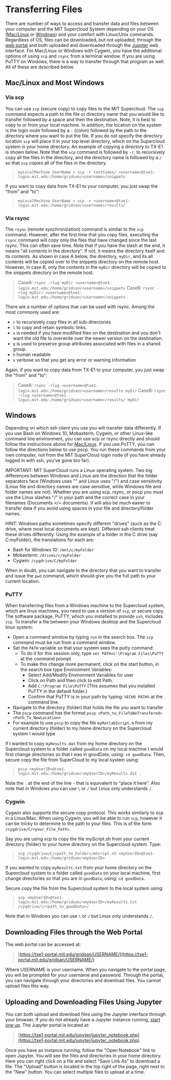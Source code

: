 # Transferring Files

There are number of ways to access and transfer data and files between
your computer and the MIT Supercloud System depending on your OS
([Mac/Linux](transferring-files.md#maclinux-and-most-windows) or
[Windows](transferring-files.md#windows)) and your comfort
with Linux/Unix commands. Regardless of OS, files can be downloaded, but
not uploaded, through the
[web portal](transferring-files.md#downloading-files-through-the-web-portal) and
both uploaded and downloaded through the
[Jupyter](transferring-files.md#uploading-and-downloading-files-using-jupyter) web
interface. For Mac/Linux or Windows with Cygwin, you have the additional
options of using `scp` and `rsync` from a terminal window. If you are
using PuTTY on Windows, there is a way to transfer through that program
as well. All of these are described below.

## Mac/Linux and Most Windows

### Via scp

You can use `scp` (secure copy) to copy files to the MIT Supercloud. The
`scp` command expects a path to the file or directory name that you
would like to transfer followed by a space and then the destination.
Note, it is best to copy to or from your local machine. In addition, the
location on the system is the login node followed by a `:` (colon)
followed by the path to the directory where you want to put the file. If
you do not specify the directory location `scp` will place it in your
top level directory, which on the Supercloud system is your home
directory. An example of copying a directory to TX-E1 is shown below.
Note that the `scp` command is followed by `-r`, to recursively copy all
the files in the directory, and the directory name is followed by a
`/` so that `scp` copies all of the files in the directory.

> `myLocalMachine UserName > scp -r testCodes/ <username>@txe1-login.mit.edu:/home/gridsan/<username>/snippets`

If you want to copy data from TX-E1 to your computer, you just swap the
"from" and "to":

> `myLocalMachine UserName > scp -r <username>@txe1-login.mit.edu:/home/gridsan/<username>/results/`

### Via rsync

The `rsync` (remote synchronization) command is similar to the `scp`
command. However, after the first time that you copy files, executing the
`rsync` command will copy only the files that have changed since the
last rsync. This can often save time. Note that if you have the slash at
the end, it means "all contents in the directory". If not, it means
the directory itself and its contents. As shown in case A below, the
directory, `myDir`, and its all contents will be copied over to the
snippets directory on the remote host. However, in case B, only the
contents in the `myDir` directory will be copied to the snippets
directory on the remote host.

> CaseA:
> `rsync -rlug myDir <username>@txe1-login.mit.edu:/home/gridsan/<username>/snippets`
> CaseB:
> `rsync -rlug myDir/ <username>@txe1-login.mit.edu:/home/gridsan/<username>/snippets`

There are a number of options that can be used with rsync. Among the
most commonly used are:

- `r` to recursively copy files in all sub-directories
- `l` to copy and retain symbolic links.
- `u` is needed if you have modified files on the destination and you
    don't want the old file to overwrite over the newer version on the
    destination.
- `g` is used to preserve group attributes associated with files in a
    shared group.
- `h` human readable
- `v` verbose so that you get any error or warning information

Again, if you want to copy data from TX-E1 to your computer, you just
swap the "from" and "to":

> CaseA:
> `rsync -rlug <username>@txe1-login.mit.edu:/home/gridsan/<username>/results myDir`
> CaseB:
> `rsync -rlug <username>@txe1-login.mit.edu:/home/gridsan/<username>/results/ myDir`

## Windows


Depending on which ssh client you use you will transfer data
differently. If you use Bash on Windows 10, Mobaxterm, Cygwin, or other
Linux-like command line environment, you can use scp or rsync directly
and should follow the instructions above for
[Mac/Linux](transferring-files.md#maclinux-and-most-windows). If you use PuTTY,
you can follow the directions below to use pscp. You run these commands
from your own computer, not from the MIT SuperCloud login node (if you
have already logged in with ssh, you've gone too far).

IMPORTANT: MIT SuperCloud runs a Linux operating system. Two big
differences between Windows and Linux are the direction that the folder
separators face (Windows uses "\" and Linux uses "/") and case
sensitivity (Linux file and directory names are case sensitive, while
Windows file and folder names are not). Whether you are using scp,
rsync, or pscp you must use the Linux slashes "/" in your path and the
correct case in your filenames (Documents =/= documents). It will also
be much easier to transfer data if you avoid using spaces in your file
and directory/folder names.

HINT: Windows paths sometimes specify different "drives" (such as the
C: drive, where most local documents are kept). Different ssh clients
treat these drives differently. Using the example of a folder in the C
drive (say C:myFolder), the translations for each are:

- Bash for Windows 10: `/mnt/c/myFolder`
- Mobaxterm: `/drives/c/myFolder`
- Cygwin: `/cygdrive/C/myFolder`

When in doubt, you can navigate to the directory that you want to
transfer and issue the `pwd` command, which should give you the full
path to your current location.

### PuTTY

When transferring files from a Windows machine to the Supercloud system,
which are linux machines, you need to use a version of `scp`, or secure
copy. The software package, PuTTY, which you installed to provide `ssh`,
includes `scp`. To transfer a file between your Windows desktop and the
Supercloud linux system:

- Open a command window by typing `run` in the search box. The `scp`
    command must be run from a command window.
- Set the `PATH` variable so that your system sees the putty command:
  - To do it for this session only, type
        `set PATH=C:\Program Files\PuTTY` at the command prompt
  - To make this change more permanent, click on the start button,
        in the search box type Environment Variables:
    - Select Add/Modify Environment Variables for user
    - Click on Path and then click to edit Path.
    - Add `C:\Program File\PuTTY` (This assumes that you installed
            PuTTY in the default folder.)
    - Confirm that PuTTY is in your path by typing: `%ECHO PATH%`
            at the command line.
- Navigate to the directory (folder) that holds the file you want to
    transfer
- The `pscp` command has the format
    `pscp <Path_to_FileToBeTransfered> <Path_To_NewLocation>`
- For example to use `pscp` to copy the file `myMatlabScript.m` from
    my current directory (folder) to my home directory on the Supercloud
    system I would type

If I wanted to copy `myResults.dat` from my home directory on the
Supercloud system to a folder called `goodData` on my local machine I
would first change directories so that I was in goodDate, using:
`cd goodData`. Then, secure copy the file from SuperCloud to my
local system using:

> `pscp <myUserID>@txe1-login.mit.edu:/home/gridsan/<myUserID>/myResults.dat .`

Note the `.` at the end of the line - that is equivalent to "place
it here". Also note that in Windows you can use `\` or `/` but
Linux only understands `/`.

### Cygwin

Cygwin also supports the secure copy protocol. This works similarly to
scp in a Linux/Mac. When using Cygwin, you will be able to run `scp`,
however it can be tricky to determine to the path to your files. This is
of the form `/cygdrive/C/<your_File_Path>`.

Say you are using scp to copy the file myScript.sh from your current
directory (folder) to your home directory on the Supercloud system.
Type:

> `scp /cygdrive/C/<path_to_Folder>/mScript.sh <myUserID>@txe1-login.mit.edu:/home/gridsan/<myUserID>`

If you wanted to copy `myResults.txt` from your home directory on the
Supercloud system to a folder called `goodData` on your local machine,
first change directories so that you are in `goodData`, using:
`cd goodData.`

Secure copy the file from the Supercloud system to the local system
using:

> `scp <myUserID>@txe1-login.mit.edu:/home/gridsan/<myUserID>/myResults.txt  /cyqdrive/c/<path_to_goodData>/`

Note that in Windows you can use `\` or `/` but Linux only
understands `/`.

## Downloading Files through the Web Portal


The web portal can be accessed at:

> [https://txe1-portal.mit.edu/gridsan/USERNAME/](https://txe1-portal.mit.edu/gridsan/USERNAME/)

Where USERNAME is your username. When you navigate to the portal page,
you will be prompted for your username and password. Through the portal,
you can navigate through your directories and download files. You cannot
upload files this way.

## Uploading and Downloading Files Using Jupyter

You can both upload and download files using the Jupyter interface
through your browser. If you do not already have a Jupyter instance
running, [start one
up](../jupyter-notebooks.md). The Jupyter portal is
located at:

> [https://txe1-portal.mit.edu/jupyter/jupyter_notebook.php](https://txe1-portal.mit.edu/jupyter/jupyter_notebook.php)

Once you have an instance running, follow the "Open Notebook" link to
open Jupyter. You will see the files and directories in your home
directory. Here you can right click on a file and select "Save Link
As" to download a file. The "Upload" button is located in the top
right of the page, right next to the "New" button. You can select
multiple files to upload at a time.
